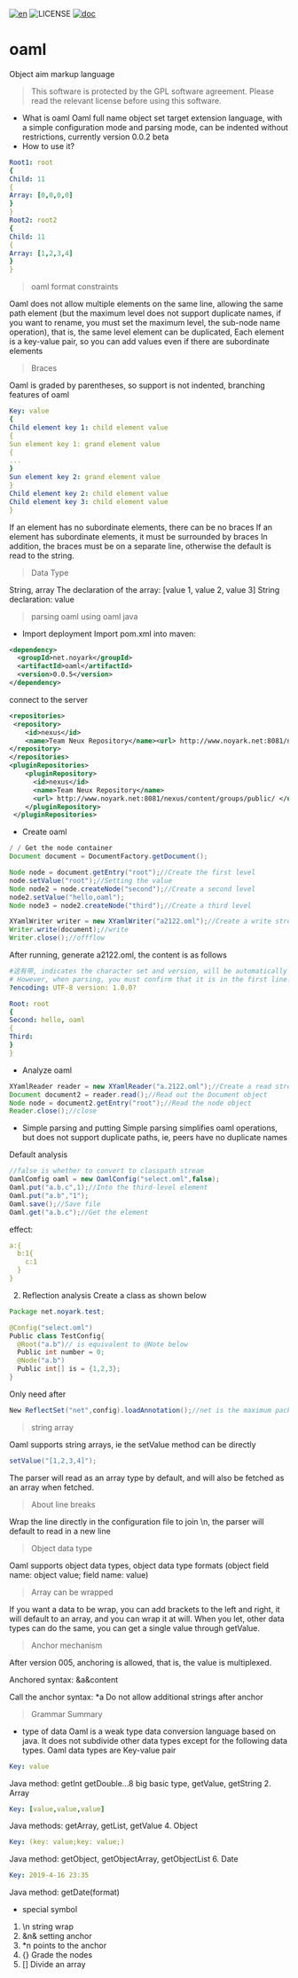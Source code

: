 [![en](https://img.shields.io/badge/readme-chinese-orange.svg)](README.md)
![LICENSE](https://img.shields.io/badge/license-GPL-blue.svg)
[![doc](https://img.shields.io/badge/doc-oaml-green.svg)](http://oaml.noyark.net)
# oaml
Object aim markup language

> This software is protected by the GPL software agreement. Please read the relevant license before using this software.

* What is oaml
Oaml full name object set target extension language, with a simple configuration mode and parsing mode, can be indented without restrictions, currently version 0.0.2 beta
* How to use it?
```yaml
Root1: root
{
Child: 11
{
Array: [0,0,0,0]
}
}
Root2: root2
{
Child: 11
{
Array: [1,2,3,4]
}
}
```
> oaml format constraints
>
Oaml does not allow multiple elements on the same line, allowing the same path element (but the maximum level does not support duplicate names, if you want to rename, you must set the maximum level, the sub-node name operation), that is, the same level element can be duplicated, Each element is a key-value pair, so you can add values ​​even if there are subordinate elements
> Braces

Oaml is graded by parentheses, so support is not indented, branching features of oaml
```yaml
Key: value
{
Child element key 1: child element value
{
Sun element key 1: grand element value
{
...
}
Sun element key 2: grand element value
}
Child element key 2: child element value
Child element key 3: child element value
}
```
If an element has no subordinate elements, there can be no braces
If an element has subordinate elements, it must be surrounded by braces
In addition, the braces must be on a separate line, otherwise the default is read to the string.
> Data Type

String, array
The declaration of the array: [value 1, value 2, value 3]
String declaration: value
> parsing oaml using oaml java

* Import deployment
Import pom.xml into maven:
```xml
<dependency>
  <groupId>net.noyark</groupId>
  <artifactId>oaml</artifactId>
  <version>0.0.5</version>
</dependency>
```
connect to the server
```xml
<repositories>
 <repository>
    <id>nexus</id>
    <name>Team Neux Repository</name><url> http://www.noyark.net:8081/nexus/content/groups/public/ </url>
</repository>
</repositories>
<pluginRepositories>
    <pluginRepository>
      <id>nexus</id>
      <name>Team Neux Repository</name>
      <url> http://www.noyark.net:8081/nexus/content/groups/public/ </url>
    </pluginRepository>
 </pluginRepositories>
```
* Create oaml
```java
/ / Get the node container
Document document = DocumentFactory.getDocument();

Node node = document.getEntry("root");//Create the first level
node.setValue("root");//Setting the value
Node node2 = node.createNode("second");//Create a second level
node2.setValue("hello,oaml");
Node node3 = node2.createNode("third");//Create a third level

XYamlWriter writer = new XYamlWriter("a2122.oml");//Create a write stream
Writer.write(document);//write
Writer.close();//offflow
```
After running, generate a2122.oml, the content is as follows
```yaml
#这有带, indicates the character set and version, will be automatically written when created
# However, when parsing, you must confirm that it is in the first line.
?encoding: UTF-8 version: 1.0.0?

Root: root
{
Second: hello, oaml
{
Third:
}
}
```
* Analyze oaml
```java
XYamlReader reader = new XYamlReader("a.2122.oml");//Create a read stream
Document document2 = reader.read();//Read out the Document object
Node node = document2.getEntry("root");//Read the node object
Reader.close();//close
```
* Simple parsing and putting
Simple parsing simplifies oaml operations, but does not support duplicate paths, ie, peers have no duplicate names

Default analysis

```java
//false is whether to convert to classpath stream
OamlComfig oaml = new OamlConfig("select.oml",false);
Oaml.put("a.b.c",1);//Into the third-level element
Oaml.put("a.b","1");
Oaml.save();//Save file
Oaml.get("a.b.c");//Get the element
```
effect:
```yaml
a:{
  b:1{
    c:1
  }
}
```
2. Reflection analysis
Create a class as shown below
```java
Package net.noyark.test;

@Config("select.oml")
Public class TestConfig{
  @Root("a.b")// is equivalent to @Note below
  Public int number = 0;
  @Node("a.b")
  Public int[] is = {1,2,3};
}
```
Only need after
```java
New ReflectSet("net",config).loadAnnotation();//net is the maximum package name, or it can be net.noyark
```
> string array

Oaml supports string arrays, ie the setValue method can be directly
```java
setValue("[1,2,3,4]");
```
The parser will read as an array type by default, and will also be fetched as an array when fetched.
> About line breaks

Wrap the line directly in the configuration file to join \n, the parser will default to read in a new line

> Object data type

Oaml supports object data types, object data type formats
(object field name: object value; field name: value)

> Array can be wrapped

If you want a data to be wrap, you can add brackets to the left and right, it will default to an array, and you can wrap it at will.
When you let, other data types can do the same, you can get a single value through getValue.
> Anchor mechanism

After version 005, anchoring is allowed, that is, the value is multiplexed.

Anchored syntax:
&a&content

Call the anchor syntax:
*a
Do not allow additional strings after anchor
> Grammar Summary
* type of data
Oaml is a weak type data conversion language based on java. It does not subdivide other data types except for the following data types.
Oaml data types are
Key-value pair
```yaml
Key: value
```
Java method: getInt getDouble...8 big basic type, getValue, getString
2. Array
```yaml
Key: [value,value,value]
```
Java methods: getArray, getList, getValue
4. Object
```yaml
Key: (key: value;key: value;)
```
Java method: getObject, getObjectArray, getObjectList
6. Date
```yaml
Key: 2019-4-16 23:35
```
Java method: getDate(format)
* special symbol
1. \n string wrap
2. &n& setting anchor
3. *n points to the anchor
4. {} Grade the nodes
5. [] Divide an array
